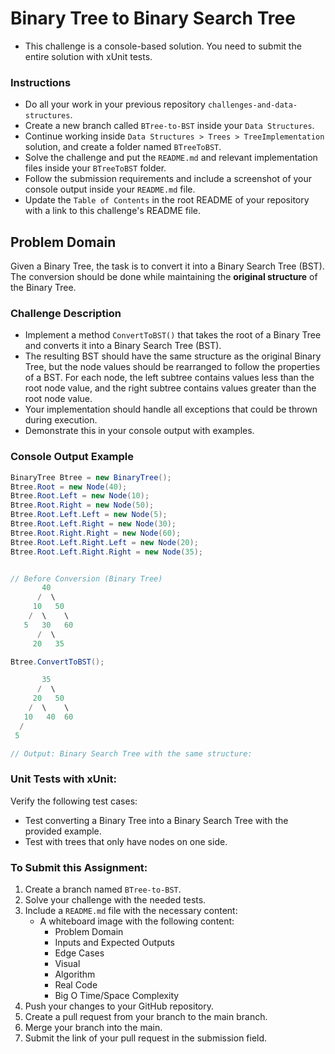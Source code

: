 # Binary Tree to Binary Search Tree

- This challenge is a console-based solution. You need to submit the entire solution with xUnit tests.

### Instructions

- Do all your work in your previous repository `challenges-and-data-structures`.
- Create a new branch called `BTree-to-BST` inside your `Data Structures`.
- Continue working inside `Data Structures > Trees > TreeImplementation` solution, and create a folder named `BTreeToBST`.
- Solve the challenge and put the `README.md` and relevant implementation files inside your `BTreeToBST` folder.
- Follow the submission requirements and include a screenshot of your console output inside your `README.md` file.
- Update the `Table of Contents` in the root README of your repository with a link to this challenge's README file.

## Problem Domain

Given a Binary Tree, the task is to convert it into a Binary Search Tree (BST). The conversion should be done while maintaining the **original structure** of the Binary Tree.

### Challenge Description

- Implement a method `ConvertToBST()` that takes the root of a Binary Tree and converts it into a Binary Search Tree (BST).
- The resulting BST should have the same structure as the original Binary Tree, but the node values should be rearranged to follow the properties of a BST. For each node, the left subtree contains values less than the root node value, and the right subtree contains values greater than the root node value.
- Your implementation should handle all exceptions that could be thrown during execution.
- Demonstrate this in your console output with examples.

### Console Output Example

```csharp
BinaryTree Btree = new BinaryTree();
Btree.Root = new Node(40);
Btree.Root.Left = new Node(10);
Btree.Root.Right = new Node(50);
Btree.Root.Left.Left = new Node(5);
Btree.Root.Left.Right = new Node(30);
Btree.Root.Right.Right = new Node(60);
Btree.Root.Left.Right.Left = new Node(20);
Btree.Root.Left.Right.Right = new Node(35);


// Before Conversion (Binary Tree)
       40
      /  \
     10   50
    /  \    \
   5   30   60
      /  \
     20   35

Btree.ConvertToBST();

       35
      /  \
     20   50
    /  \    \
   10   40  60
  /
 5

// Output: Binary Search Tree with the same structure:
```

### Unit Tests with xUnit:

Verify the following test cases:

- Test converting a Binary Tree into a Binary Search Tree with the provided example.
- Test with trees that only have nodes on one side.

### To Submit this Assignment:

1. Create a branch named `BTree-to-BST`.
2. Solve your challenge with the needed tests.
3. Include a `README.md` file with the necessary content:
   - A whiteboard image with the following content:
     - Problem Domain
     - Inputs and Expected Outputs
     - Edge Cases
     - Visual
     - Algorithm
     - Real Code
     - Big O Time/Space Complexity
4. Push your changes to your GitHub repository.
5. Create a pull request from your branch to the main branch.
6. Merge your branch into the main.
7. Submit the link of your pull request in the submission field.
